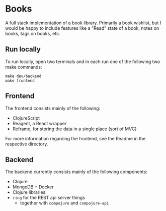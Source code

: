 # Books

A full stack implementation of a book library. Primarily a book wishlist, but 
I would be happy to include features like a "Read" state of a book, notes on books,
tags on books, etc.

## Run locally

To run locally, open two terminals and in each run one of the following two make commands:

```
make dev/backend
make frontend
```

## Frontend

The frontend consists mainly of the following:

* ClojureScript
* Reagent, a React wrapper
* Reframe, for storing the data in a single place (sort of MVC)

For more information regarding the frontend, see the Readme in the respective directory.

## Backend

The backend currently consists mainly of the following components:

* Clojure
* MongoDB + Docker
* Clojure libraries:
* `ring` for the REST api server things
  * together with `compojure` and `compojure-api`
